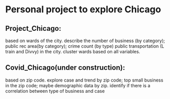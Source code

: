 # Personal project to explore Chicago
## Project_Chicago:
  based on wards of the city.
  describe the number of business (by category); public rec area(by category); crime count (by type) public transportation (L train and Divvy) in the city. 
  cluster wards based on all variables. 

## Covid_Chicago(under construction):
  based on zip code.
  explore case and trend by zip code; top small business in the zip code; maybe demographic data by zip.
  identify if there is a correlation between type of business and case
